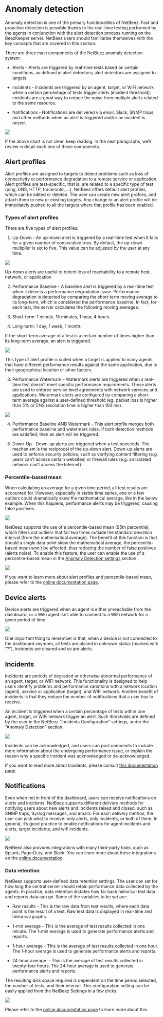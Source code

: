# Anomaly detection

Anomaly detection is one of the primary functionalities of NetBeez. Fast and proactive detection is possible thanks to the real-time testing performed by the agents in conjunction with the alert detection process running on the BeezKeeper server. NetBeez users should familiarize themselves with the key concepts that are covered in this section. 

There are three main components of the NetBeez anomaly detection system:

- Alerts - Alerts are triggered by real-time tests based on certain conditions, as defined in alert detectors; alert detectors are assigned to targets.
    
- Incidents - Incidents are triggered by an agent, target, or WiFi network when a certain percentage of tests trigger alerts (incident threshold); incidents are a good way to reduce the noise from multiple alerts related to the same resource.
    
- Notifications - Notifications are delivered via email, Slack, SNMP traps, and other methods when an alert is triggered and/or an incident is raised.
    

![](https://lh3.googleusercontent.com/cLKIXf-OAsSO_mttC_bPo94_58Y133w9QGrir2TM4PPor_V4Bj41RuA_ydiwf8d8yUVBZFKU-5kFcUxB6OHhV7aeTDA7EGfWimPSbyJ5KFmzrYL7csmcBlrBPIB_AEsIUzswLw33O_jrUzZcqpYB7cw)

If the above chart is not clear, keep reading. In the next paragraphs, we’ll review in detail each one of these components.
## Alert profiles

Alert profiles are assigned to targets to detect problems such as loss of connectivity or performance degradation to a remote service or application. Alert profiles are test-specific, that is, are related to a specific type of test (ping, DNS, HTTP, traceroute, …). NetBeez offers default alert profiles, which can be edited or deleted. The user can create new alert profiles, and attach them to new or existing targets. Any change to an alert profile will be immediately pushed to all the targets where that profile has been enabled.

### Types of alert profiles

There are five types of alert profiles:

1. Up-Down - An up-down alert is triggered by a real-time test when it fails for a given number of consecutive tries. By default, the up-down multiplier is set to five. This value can be adjusted by the user at any time. 
    

![](https://lh5.googleusercontent.com/2Y1iTU97vMBhU7YEymPQ92y9WTLxRncxlb1ebJdET6IDRPET5X1Qcp-kiFsBZT0PFPVFZZc787Y6_qSwoN8qOSIIFfkZhtWLXPQFb9L_RzrxcA6XVVPyaXXqMAdcH8_F52CB9uCgDzGoBEZZMI8RmpU)

Up-down alerts are useful to detect loss of reachability to a remote host, network, or application.

2. Performance Baseline - A baseline alert is triggered by a real-time test when it detects a performance degradation issue. Performance degradation is detected by comparing the short-term moving average to its long-term, which is considered the performance baseline. In fact, for each test, the server calculates the following moving averages:
    

1. Short-term: 1 minute, 15 minutes, 1 hour, 4 hours.
    
2. Long-term: 1 day, 1 week, 1 month.
    

If the short-term average of a test is a certain number of times higher than its long-term average, an alert is triggered. 

![](https://lh4.googleusercontent.com/Ks3jdvyIGzod_0HwVFz8FqRyaPR7GVGIDfSHj8LmyybPlUYMlVfdowajc47WlP74Ss2fOlB92KV8d5X9IMUczNtNVPxdSM9TKD1uzV_oCs-EVsmG83JxQVIpVuPKzAdPRG3V4pbwiFdTa8PuRd_hs8k)

This type of alert profile is suited when a target is applied to many agents that have different performance results against the same application, due to their geographical location or other factors.

3. Performance Watermark - Watermark alerts are triggered when a real-time test doesn’t meet specific performance requirements. These alerts are used to enforce service level agreements with network services and applications. Watermark alerts are configured by comparing a short-term average against a user-defined threshold (eg. packet loss is higher than 5% or DNS resolution time is higher than 100 ms).
    

![](https://lh5.googleusercontent.com/4HDkntP6SNytDj9_3vpzHYpwNWBlRau1Kbs3g6c7yU2IHU2cR2G0_A5-iok33TA96uX1IJ8ocD9wZT0GgoBa-UjmKHP3o3VRVJoOQIc9ilF5S2bqY1T0oAkNert-XaF-j5XFhXO7spRy0ltNj3WqmJk)

4. Performance Baseline AND Watermark - This alert profile merges both performance baseline and watermark rules. If both detection methods are satisfied, then an alert will be triggered.
    
5. Down-Up - Down-up alerts are triggered when a test succeeds. The mechanism is the reciprocal of the up-down alert. Down-up alerts are used to enforce security policies, such as verifying content filtering (e.g. users can’t access certain websites) or firewall rules (e.g. an isolated network can’t access the Internet).
    
### Percentile-based mean

When calculating an average for a given time period, all test results are accounted for. However, especially in stable time series, one or a few outliers could dramatically skew the mathematical average, like in the below example. When this happens, performance alerts may be triggered, causing false positives.

![](https://lh3.googleusercontent.com/_wlwggP8Cpw-KCylIJ5v_Ztgc84dXRRCQb2x8Z-ThBZnWYK15bWexuTOyV64jHc3hvQe4TNMQXK9G75at9tyq11wlKbcSDqLwfQ1b-ukhMEwnJYiZQiLYi3pzjgv-B8x8S9LM5Le5LyvBsu5cIGNjhM)

NetBeez supports the use of a percentile-based mean (95th percentile), which filters out outliers that fall two times outside the standard deviation interval (from the mathematical average). The benefit of this function is that should a single data point skew the mathematical average, the percentile-based mean won't be affected, thus reducing the number of false positives (alerts noise). To enable this feature, the user can enable the use of a percentile-based mean in the [Anomaly Detection settings](https://docs.google.com/document/d/1GsIWkWI3mMj2xqG0Ce_1BNrb8t8RhePK_bokT24sjo4/edit#heading=h.n6ogakcoekwr) section.

![](https://lh4.googleusercontent.com/cpld4sE4c9AycXRcFzE-_IEOVL0IPBfS19i283YnUUaQX_QE7hns7QLG80Tifj2iip2aIXNh_s9O3uibXwJvuw0uwtAlCNZ58XGixAQYwtj3HVKJy0kIlgXqkR2YBnIYYwLqXy0tfDaHVyRuCiqNYD4)

If you want to learn more about alert profiles and percentile-based mean, please refer to the [online documentation page](https://netbeez.zendesk.com/hc/en-us/articles/201580529-Alerts-Configuration).

## Device alerts

Device alerts are triggered when an agent is either unreachable from the dashboard, or a WiFi agent isn’t able to connect to a WiFi network for a given period of time.

![](https://lh4.googleusercontent.com/GxKokyiWcoxG0xNUBRWASVs1iwKbW7-GNh-P6l_JB6AImHQuTc9p0gZINwbIvnoTXBfKen4AKPBHjf76_JcTUL_g_ZZzIKFJ6aBBJF39OhMQsxTG1TGQLT5JoAbnmLjo_pVZgY17xnDc2hGUs2v6FS8)

One important thing to remember is that, when a device is not connected to the dashboard anymore, all tests are placed in unknown status (marked with “?”), incidents are cleared and so are alerts.

## Incidents

Incidents are periods of degraded or otherwise abnormal performance of an agent, target, or WiFi network. This functionality is designed to help users identify problems and performance variations with a network location (agent), service or application (target), and WiFi network. Another benefit of incidents is that they reduce the number of notifications that a user has to receive.

An incident is triggered when a certain percentage of tests within one agent, target, or WiFi network trigger an alert. Such thresholds are defined by the user in the NetBeez “Incidents Configuration” settings, under the “Anomaly Detection” section.

![](https://lh6.googleusercontent.com/QL9vSo2pYnfVH_HRqdaPNKQ_BQJHOBfUehGERaJHI90gI9nqmXgsjn6DrHvyDBefm1CmFUzANj5oq7DrMdH4N66Nr1DscXAgauDRiM9PEm4F3PnJzxaVA85BT5EWAMa8dWsmjt9GEQywfz5oFmc6c88)

Incidents can be acknowledged, and users can post comments to include more information about the undergoing performance issue, or explain the reason why a specific incident was acknowledged or de-acknowledged.

If you want to read more about Incidents, please consult [this documentation page](https://netbeez.zendesk.com/hc/en-us/articles/115003579411-Incidents).
## Notifications

Even when not in front of the dashboard, users can receive notifications on alerts and incidents. NetBeez supports different delivery methods for notifying users about new alerts and incidents raised and closed, such as SNMP traps, Syslog messages, and emails. For each delivery method, the user can pick what to receive: only alerts, only incidents, or both of them. In general, it’s good practice to enable notifications for agent incidents and alerts, target incidents, and wifi incidents.

![](https://lh6.googleusercontent.com/9MtDcqzpN2CkVbjDo2fVlaRnoU0DrdbDd9W-0tebXEHG1OefbMLay4zDezOmlS79r3qCS8fuz_Vn6ZV-dxSUeDeKJpQWzf7fRK1jS_w5MRxh0sgg-CM9GNLc_Yv18JYdJOjcFhY99Bk3JxzeveCZFMU)

NetBeez also provides integrations with many third-party tools, such as Splunk, PagerDuty, and Slack. You can learn more about these integrations on the [online documentation](https://netbeez.zendesk.com/hc/en-us/sections/201825346-Integrations-and-API).

### Data retention

NetBeez supports user-defined data retention settings. The user can set for how long the central server should retain performance data collected by the agents. In practice, data retention dictates how far back historical test data and reports data can go. Some of the variables to be set are:

- Raw results - This is the raw data from test results, where each data point is the result of a test. Raw test data is displayed in real-time and historical graphs.
    
- 1-min average - This is the average of test results collected in one minute. The 1-min average is used to generate performance alerts and reports.
    
- 1-hour average - This is the average of test results collected in one hour. The 1-hour average is used to generate performance alerts and reports.
    
- 24-hour average  - This is the average of test results collected in twenty-four hours. The 24-hour average is used to generate performance alerts and reports.
    
The resulting disk space required is dependent on the time period selected, the number of tests, and their interval. This configuration setting can be easily applied from the NetBeez Settings in a few clicks. 

![](https://lh4.googleusercontent.com/9yektIgjhor1RwxB6Qgd0wkwPuzQcD5kXnKveTeRAT0TOsqZlw5J5puJIksUfbqzIxkDiztwMvpNJpZ-E5LRjNBMyZUg4wWSKX82BFlSMUWVO4836M4FTwMXs-SW0LGGgJnrWfezkorbX2OXVUZLmx0)

Please refer to the [online documentation page](https://netbeez.zendesk.com/hc/en-us/articles/201582539-Settings-Data-Retention) to learn more about this.